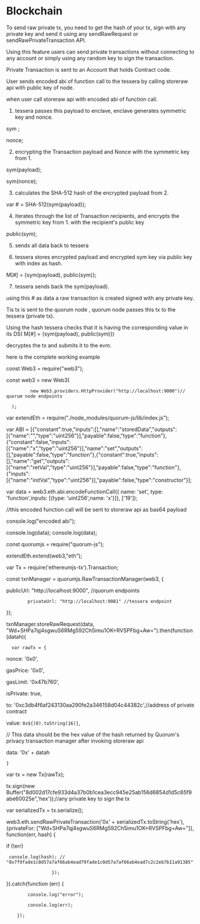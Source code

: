 # Blockchain

To send raw private tx, you need to get the hash of your tx, sign with any private key and send it using any sendRawRequest or sendRawPrivateTransaction API. 

 

Using this feature users can send private transactions without connecting to any account or simply using any random key to sign the transaction. 

 

 

 

 

Private Transaction is sent to an Account that holds Contract code. 

User sends encoded abi of function call to the tessera by calling storeraw api with public key of node. 

 

when user call storeraw api with encoded abi of function call. 

1. tessera passes this payload to enclave, enclave generates symmetric key and nonce. 

sym ; 

nonce; 

2. encrypting the Transaction payload and Nonce with the symmetric key from 1.  

sym(payload); 

sym(nonce); 

3. calculates the SHA-512 hash of the encrypted payload from 2. 

var # = SHA-512(sym(payload)); 

4. iterates through the list of Transaction recipients, and encrypts the symmetric key from 1. with the recipient's public key 

public(sym); 

5. sends all data back to tessera 

6. tessera stores encrypted payload and encrypted sym key via public key with index as hash. 

M[#] = {sym(payload), public(sym)}; 

7.  tessera sends back the sym(payload). 

 

 

using this # as data a raw transaction is created signed with any private key. 

Tis tx is sent to the quorum node , quorum node passes this tx to the tessera (private tx). 

Using the hash tessera checks that it is having the corresponding value in its DS( M[#] = {sym(payload), public(sym)}) 

decryptes the tx and submits it to the evm. 

 

 

here is the complete working example 

 

const Web3 = require("web3"); 

const web3 = new Web3( 

             new Web3.providers.HttpProvider("http://localhost:9000")// quorum node endpoints 

      ); 

var extendEth = require("./node_modules/quorum-js/lib/index.js"); 

var ABI = [{"constant":true,"inputs":[],"name":"storedData","outputs":[{"name":"","type":"uint256"}],"payable":false,"type":"function"},{"constant":false,"inputs":[{"name":"x","type":"uint256"}],"name":"set","outputs":[],"payable":false,"type":"function"},{"constant":true,"inputs":[],"name":"get","outputs":[{"name":"retVal","type":"uint256"}],"payable":false,"type":"function"},{"inputs":[{"name":"initVal","type":"uint256"}],"payable":false,"type":"constructor"}]; 

var data = web3.eth.abi.encodeFunctionCall({ name: 'set', type: 'function',inputs: [{type: 'uint256',name: 'x'}]}, ['19']); 

//this encoded function call will be sent to storeraw api as bas64 payload 

console.log("encoded abi"); 

console.log(data); 
console.log(data); 

 

const quorumjs   = require("quorum-js"); 

  

extendEth.extend(web3,"eth"); 

var Tx = require('ethereumjs-tx').Transaction; 

 

const txnManager = quorumjs.RawTransactionManager(web3, { 

  publicUrl: "http://localhost:9000",  //quorum endpoints 

            privateUrl: "http://localhost:9081" //tessera endpoint 

}); 

 

txnManager.storeRawRequest(data, "Wd+SHPa7qj4sgwuS6RMg592Ch5imu1OK+RVSPFbg+Aw=").then(function (datah){ 

 	  var rawTx = { 

   nonce: '0x0', 

   gasPrice: '0x0', 

   gasLimit: '0x47b760', 

   isPrivate: true, 

   to: '0xc3db4f6af243130aa290fe2a346158d04c44382c',//address of private contract 

   value: `0x${(0).toString(16)}`, 

   // This data should be the hex value of the hash returned by Quorum's privacy transaction manager after invoking storeraw api 

   data: '0x' + datah 

 	} 

  var tx = new Tx(rawTx); 

  tx.sign(new Buffer("8d002d17cfe933d4a37b0b1cea3ecc945e25ab156d6854d1d5c65f9abe60025e",'hex'));//any private key to sign the tx 

  var serializedTx = tx.serialize(); 

 

   web3.eth.sendRawPrivateTransaction('0x' + serializedTx.toString('hex'), {privateFor: ["Wd+SHPa7qj4sgwuS6RMg592Ch5imu1OK+RVSPFbg+Aw="]}, function(err, hash) { 

   if (!err) 

     console.log(hash); // "0x7f9fade1c0d57a7af66ab4ead79fade1c0d57a7af66ab4ead7c2c2eb7b11a91385" 

                     }); 

 

 

 }).catch(function (err) { 

            console.log("error"); 

            console.log(err); 

        }); 

 
